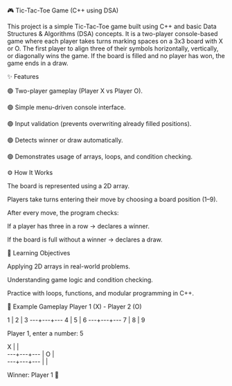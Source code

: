 🎮 Tic-Tac-Toe Game (C++ using DSA)

This project is a simple Tic-Tac-Toe game built using C++ and basic Data Structures & Algorithms (DSA) concepts.
It is a two-player console-based game where each player takes turns marking spaces on a 3x3 board with X or O. The first player to align three of their symbols horizontally, vertically, or diagonally wins the game. If the board is filled and no player has won, the game ends in a draw.

✨ Features

🟢 Two-player gameplay (Player X vs Player O).

🟢 Simple menu-driven console interface.

🟢 Input validation (prevents overwriting already filled positions).

🟢 Detects winner or draw automatically.

🟢 Demonstrates usage of arrays, loops, and condition checking.

⚙️ How It Works

The board is represented using a 2D array.

Players take turns entering their move by choosing a board position (1–9).

After every move, the program checks:

If a player has three in a row → declares a winner.

If the board is full without a winner → declares a draw.


🎯 Learning Objectives

Applying 2D arrays in real-world problems.

Understanding game logic and condition checking.

Practice with loops, functions, and modular programming in C++.

📸 Example Gameplay
Player 1 (X) - Player 2 (O)

 1 | 2 | 3
---+---+---
 4 | 5 | 6
---+---+---
 7 | 8 | 9

Player 1, enter a number: 5

 X |   |  
---+---+---
   | O |  
---+---+---
   |   |  

Winner: Player 1 🎉

